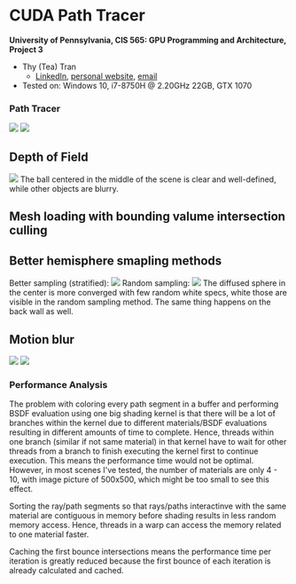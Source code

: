 CUDA Path Tracer
================

**University of Pennsylvania, CIS 565: GPU Programming and Architecture, Project 3**

* Thy (Tea) Tran 
  * [LinkedIn](https://www.linkedin.com/in/thy-tran-97a30b148/), [personal website](https://tatran5.github.io/), [email](thytran316@outlook.com)
* Tested on: Windows 10, i7-8750H @ 2.20GHz 22GB, GTX 1070

### Path Tracer

![](img/basic_cornell_5000samp.png)
![](img/basic_cornell_reflective_5000samp.png)

## Depth of Field

![](img/dof_cornell.2020-10-03_19-43-30z.5000samp)
The ball centered in the middle of the scene is clear and well-defined, while other objects are blurry.

## Mesh loading with bounding valume intersection culling

## Better hemisphere smapling methods
Better sampling (stratified):
![](img/better_sampling_19samp.png)
Random sampling:
![](img/normal_sampling_19samp.png)
The diffused sphere in the center is more converged with few random white specs, white those are visible in the random sampling method. The same thing happens on the back wall as well.

## Motion blur
![](img/motion_blur_hor.png)
![](img/motion_blur_ver.png)

### Performance Analysis

The problem with coloring every path segment in a buffer and performing BSDF evaluation using one big shading kernel is that there will be a lot of branches within the kernel due to different materials/BSDF evaluations resulting in different amounts of time to complete. Hence, threads within one branch (similar if not same material) in that kernel have to wait for other threads from a branch to finish executing the kernel first to continue execution. This means the performance time would not be optimal. However, in most scenes I've tested, the number of materials are only 4 - 10, with image picture of 500x500, which might be too small to see this effect.

Sorting the ray/path segments so that rays/paths interactinve with the same material are contiguous in memory before shading results in less random memory access. Hence, threads in a warp can access the memory related to one material faster.

Caching the first bounce intersections means the performance time per iteration is greatly reduced because the first bounce of each iteration is already calculated and cached. 


